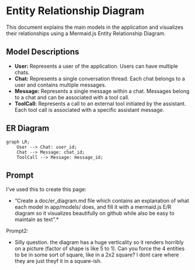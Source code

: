 # Entity Relationship Diagram

This document explains the main models in the application and visualizes their relationships using a Mermaid.js Entity Relationship Diagram.

## Model Descriptions

*   **User:** Represents a user of the application. Users can have multiple chats.
*   **Chat:** Represents a single conversation thread. Each chat belongs to a user and contains multiple messages.
*   **Message:** Represents a single message within a chat. Messages belong to a chat and can be associated with a tool call.
*   **ToolCall:** Represents a call to an external tool initiated by the assistant. Each tool call is associated with a specific assistant message.

## ER Diagram

```mermaid
graph LR;
    User --> Chat: user_id;
    Chat --> Message: chat_id;
    ToolCall --> Message: message_id;
```


## Prompt

I've used this to create this page:

* “Create a doc/er_diagram.md file which contains an explanation of what each model in app/models/ does, and fill it with a mermaid.js E/R diagram so it visualizes beautifully on github while also be easy to maintain as text”.*

Prompt2:

* Silly question. the diagram has a huge verticality so it renders horribly on a picture (factor of shape is like 5 to 1). Can you force the 4 entities to be in some sort of square, like in a 2x2 square? I dont care where they are just theyf it in a square-ish.
